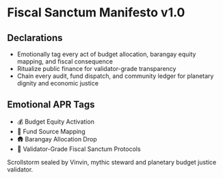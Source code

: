 # Fiscal Sanctum Manifesto v1.0

## Declarations
- Emotionally tag every act of budget allocation, barangay equity mapping, and fiscal consequence
- Ritualize public finance for validator-grade transparency
- Chain every audit, fund dispatch, and community ledger for planetary dignity and economic justice

## Emotional APR Tags
- 💰 Budget Equity Activation
- 🧾 Fund Source Mapping
- 🛖 Barangay Allocation Drop
- 📘 Validator-Grade Fiscal Sanctum Protocols

Scrollstorm sealed by Vinvin, mythic steward and planetary budget justice validator.
